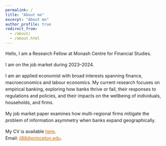 ```yaml
---
permalink: /
title: "About me"
excerpt: "About me"
author_profile: true
redirect_from: 
  - /about/
  - /about.html
---
```


<p></p>

<div style="max-inline-size: 650px;word-wrap: break-word;hyphens: auto;line-height: 1.5;font-size=16px">
<p>Hello, I am a Research Fellow at Monash Centre for Financial Studies. </p> 

<p>I am on the job market during 2023&ndash;2024.</p>

<p>I am an applied economist with broad interests spanning finance, macroeconomics and labour economics. My current research focuses on empirical banking, exploring how banks thrive or fail, their responses to regulations and policies, and their impacts on the wellbeing of individuals, households, and firms. </p>

<p>My job market paper examines how multi-regional firms mitigate the problem of information asymmetry when banks expand geographically. </p>

<p>My CV is available <a href="http://KaleungL.github.io/files/CV_KaleungLam.pdf" style="color:#cc6600" target="_blank">here</a>.<br>
Email: <a href="mailto:jl88@princeton.edu" style="color:#cc6600" target="_blank">jl88@princeton.edu</a>.</p>
</div>





<!--

<html>
<head>
<style>
</style>
</head>
<body>

<h2>References</h2>

 <div class="row" style="font-size:16px;display:flex;">
  <div class="column" style="float:left;width:30%;">
    <b style="font-weight:600;">Placement Director</b><br>
    <b style="font-weight:600;">Graduate Administrator</b>
  </div>
  <div class="column" style="float:left;width:20%;">
    Owen Zidar<br>
    Laura Hedden
  </div>
  <div class="column" style="float:left;width:20%;">
    <a href="tel:6092582791">(609) 258-2791</a><br>
    <a href="tel:6092584006">(609) 258-4006</a>
  </div>
  <div class="column" style="float:left;width:20%;">
    <a href = "mailto: ozidar@princeton.edu">ozidar@princeton.edu</a><br>
    <a href = "mailto: lhedden@princeton.edu">lhedden@princeton.edu</a>
  </div>
 </div> 

 <br>

 <div class="row" style="font-size:16px;display:flex;">
  <div class="column" style="float:left;width:34%;">
  <b style="font-weight:600;">Atif R. Mian</b> (main advisor)<br>
  Department of Economics<br>
  Princeton University<br>
  <a href="tel:6092586718">(609) 258-6718</a><br>
  <a href = "mailto: atif@princeton.edu">atif@princeton.edu</a><br>
  <a href="https://atif.scholar.princeton.edu/" target="_blank">Website</a>
  </div>

  <div class="column" style="float:left;width:33%;">
  <b style="font-weight:600;">Wei Xiong</b><br>
  Department of Economics<br>
  Princeton University<br>
  <a href="tel:6092580282">(609) 258-0282</a><br>
  <a href = "mailto: wxiong@princeton.edu">wxiong@princeton.edu</a><br>
  <a href="http://wxiong.mycpanel.princeton.edu/" target="_blank">Website</a>
  </div>

  <div class="column" style="float:left;width:33%;">
  <b style="font-weight:600;">Motohiro Yogo</b><br>
  Department of Economics<br>
  Princeton University<br>
  <a href="tel:6092584467">(609) 258-4467</a><br>
  <a href = "mailto: myogo@princeton.edu">myogo@princeton.edu</a><br>
  <a href="https://sites.google.com/site/motohiroyogo/" target="_blank">Website</a>
  </div>
</div> 

</body>
</html>

-->